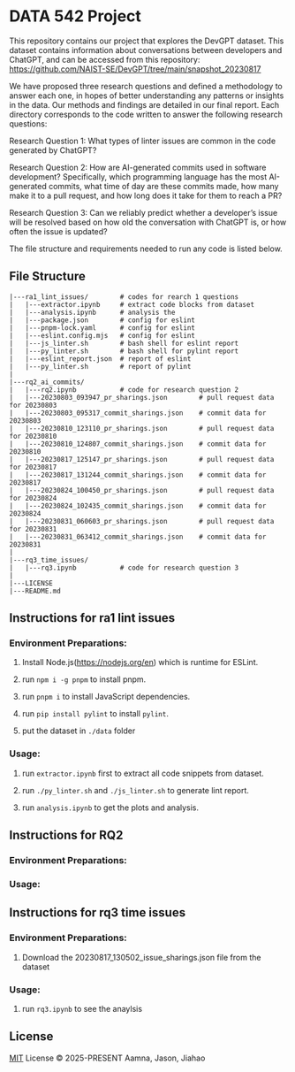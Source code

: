 # DATA 542 Project

This repository contains our project that explores the DevGPT dataset. This dataset contains information about conversations between developers and ChatGPT, and can be accessed from this repository: https://github.com/NAIST-SE/DevGPT/tree/main/snapshot_20230817

We have proposed three research questions and defined a methodology to answer each one, in hopes of better understanding any patterns or insights in the data. Our methods and findings are detailed in our final report. Each directory corresponds to the code written to answer the following research questions:

Research Question 1: What types of linter issues are common in the code generated by ChatGPT?

Research Question 2: How are AI-generated commits used in software development? Specifically, which programming language has the most AI-generated commits, what time of day are these commits made, how many make it to a pull request, and how long does it take for them to reach a PR?

Research Question 3: Can we reliably predict whether a developer’s issue will be resolved based on how old the conversation with ChatGPT is, or how often the issue is updated?

The file structure and requirements needed to run any code is listed below. 


## File Structure

```
|---ra1_lint_issues/        # codes for rearch 1 questions
|   |---extractor.ipynb     # extract code blocks from dataset 
|   |---analysis.ipynb      # analysis the 
|   |---package.json        # config for eslint
|   |---pnpm-lock.yaml      # config for eslint
|   |---eslint.config.mjs   # config for eslint
|   |---js_linter.sh        # bash shell for eslint report 
|   |---py_linter.sh        # bash shell for pylint report 
|   |---eslint_report.json  # report of eslint
|   |---py_linter.sh        # report of pylint
|
|---rq2_ai_commits/
|   |---rq2.ipynb           # code for research question 2
|   |---20230803_093947_pr_sharings.json        # pull request data for 20230803
|   |---20230803_095317_commit_sharings.json    # commit data for 20230803
|   |---20230810_123110_pr_sharings.json        # pull request data for 20230810
|   |---20230810_124807_commit_sharings.json    # commit data for 20230810
|   |---20230817_125147_pr_sharings.json        # pull request data for 20230817
|   |---20230817_131244_commit_sharings.json    # commit data for 20230817
|   |---20230824_100450_pr_sharings.json        # pull request data for 20230824
|   |---20230824_102435_commit_sharings.json    # commit data for 20230824
|   |---20230831_060603_pr_sharings.json        # pull request data for 20230831
|   |---20230831_063412_commit_sharings.json    # commit data for 20230831
|
|---rq3_time_issues/
|   |---rq3.ipynb           # code for research question 3
|
|---LICENSE
|---README.md
```


## Instructions for ra1 lint issues

### Environment Preparations: 

1. Install Node.js(https://nodejs.org/en) which is runtime for ESLint.

2. run `npm i -g pnpm` to install pnpm.

3. run `pnpm i` to install JavaScript dependencies.

4. run `pip install pylint` to install `pylint`.

5. put the dataset in `./data` folder

### Usage:

1. run `extractor.ipynb` first to extract all code snippets from dataset.

2. run `./py_linter.sh` and `./js_linter.sh` to generate lint report.

3. run `analysis.ipynb` to get the plots and analysis.

## Instructions for RQ2

### Environment Preparations:

### Usage:

## Instructions for rq3 time issues

### Environment Preparations:

1. Download the 20230817_130502_issue_sharings.json file from the dataset

### Usage:

1. run `rq3.ipynb` to see the anaylsis

## License

[MIT](./LICENSE) License © 2025-PRESENT Aamna, Jason, Jiahao

